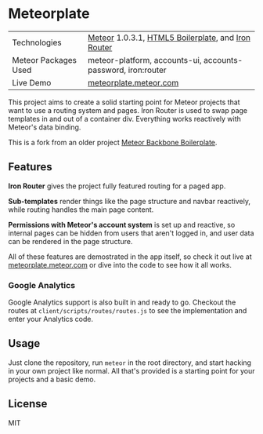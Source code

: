 # Meteorplate

<table>
    <tr>
        <td>
            Technologies
        </td>
        <td>
            <a href="http://www.meteor.com">Meteor</a> 1.0.3.1, <a href="http://www.html5boilerplate.com/">HTML5 Boilerplate</a>, and <a href="https://github.com/EventedMind/iron-router">Iron Router</a>
        </td>
    </tr>
    <tr>
        <td>
            Meteor Packages Used
        </td>
        <td>
            meteor-platform, accounts-ui, accounts-password, iron:router
        </td>
    </tr>
    <tr>
        <td>
            Live Demo
        </td>
        <td>
            <a href="http://meteorplate.meteor.com/">meteorplate.meteor.com</a>
        </td>
    </tr>
</table>

This project aims to create a solid starting point for Meteor projects that want to use a routing system and pages.  Iron Router is used to swap page templates in and out of a container div.  Everything works reactively with Meteor's data binding.

This is a fork from an older project [Meteor Backbone Boilerplate](https://github.com/justinmc/meteor-backbone-boilerplate).

## Features

**Iron Router** gives the project fully featured routing for a paged app.

**Sub-templates** render things like the page structure and navbar reactively, while routing handles the main page content.

**Permissions with Meteor's account system** is set up and reactive, so internal pages can be hidden from users that aren't logged in, and user data can be rendered in the page structure.

All of these features are demostrated in the app itself, so check it out live at <a href="http://meteorplate.meteor.com/">meteorplate.meteor.com</a> or dive into the code to see how it all works.

### Google Analytics

Google Analytics support is also built in and ready to go.  Checkout the routes at `client/scripts/routes/routes.js` to see the implementation and enter your Analytics code.

## Usage

Just clone the repository, run `meteor` in the root directory, and start hacking in your own project like normal.  All that's provided is a starting point for your projects and a basic demo.

## License 

MIT
